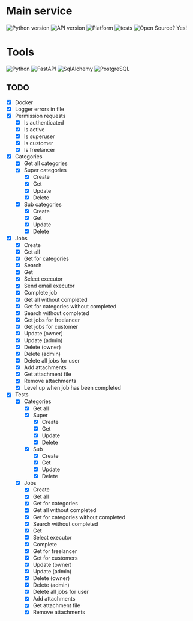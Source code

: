 # Main service

![Python version](https://img.shields.io/badge/python-3.9.5-green)
![API version](https://img.shields.io/badge/API-v0.4.0-orange)
![Platform](https://img.shields.io/badge/os-linux_ubuntu-red)
![tests](https://img.shields.io/badge/tests-passing-success)
![Open Source? Yes!](https://badgen.net/badge/Open%20Source%20%3F/Yes%21/blue?icon=github)

# Tools

![Python](https://img.shields.io/badge/Python-3776AB?style=for-the-badge&logo=python&logoColor=white)
![FastAPI](https://img.shields.io/badge/fastapi-109989?style=for-the-badge&logo=FASTAPI&logoColor=white)
![SqlAlchemy](https://img.shields.io/badge/-SqlAlchemy-FCA121?style=for-the-badge&logo=SqlAlchemy)
![PostgreSQL](https://img.shields.io/badge/PostgreSQL-316192?style=for-the-badge&logo=postgresql&logoColor=white)

## TODO

- [x] Docker
- [x] Logger errors in file
- [x] Permission requests
    - [x] Is authenticated
    - [x] Is active
    - [x] Is superuser
    - [x] Is customer
    - [x] Is freelancer
- [x] Categories
    - [x] Get all categories
    - [x] Super categories
        - [x] Create
        - [x] Get
        - [x] Update
        - [x] Delete
    - [x] Sub categories
        - [x] Create
        - [x] Get
        - [x] Update
        - [x] Delete
- [x] Jobs
    - [x] Create
    - [x] Get all
    - [x] Get for categories
    - [x] Search
    - [x] Get
    - [x] Select executor
    - [x] Send email executor
    - [x] Complete job
    - [x] Get all without completed
    - [x] Get for categories without completed
    - [x] Search without completed
    - [x] Get jobs for freelancer
    - [x] Get jobs for customer
    - [x] Update (owner)
    - [x] Update (admin)
    - [x] Delete (owner)
    - [x] Delete (admin)
    - [x] Delete all jobs for user
    - [x] Add attachments
    - [x] Get attachment file
    - [x] Remove attachments
    - [x] Level up when job has been completed
- [x] Tests
    - [x] Categories
        - [x] Get all
        - [x] Super
            - [x] Create
            - [x] Get
            - [x] Update
            - [x] Delete
        - [x] Sub
            - [x] Create
            - [x] Get
            - [x] Update
            - [x] Delete
    - [x] Jobs
        - [x] Create
        - [x] Get all
        - [x] Get for categories
        - [x] Get all without completed
        - [x] Get for categories without completed
        - [x] Search without completed
        - [x] Get
        - [x] Select executor
        - [x] Complete
        - [x] Get for freelancer
        - [x] Get for customers
        - [x] Update (owner)
        - [x] Update (admin)
        - [x] Delete (owner)
        - [x] Delete (admin)
        - [x] Delete all jobs for user
        - [x] Add attachments
        - [x] Get attachment file
        - [x] Remove attachments
